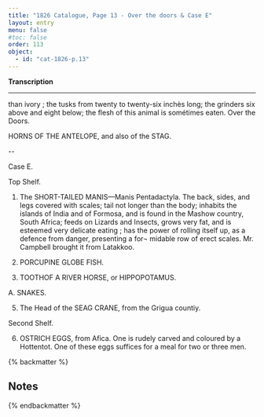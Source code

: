 ```yaml
---
title: "1826 Catalogue, Page 13 - Over the doors & Case E"
layout: entry
menu: false
#toc: false
order: 113
object:
  - id: "cat-1826-p.13"
---
```


**Transcription**

---

than ivory ; the tusks from twenty to twenty-six inchès
long; the grinders six above and eight below; the flesh
of this animal is sométimes eaten.
Over the Doors.

HORNS OF THE ANTELOPE, and also of the STAG.

--

Case E.

Top Shelf.

1. The SHORT-TAILED MANIS—Manis Pentadactyla.
The back, sides, and legs covered with scales; tail not
longer than the body; inhabits the islands of India and
of Formosa, and is found in the Mashow country, South
Africa; feeds on Lizards and Insects, grows very fat, and
is esteemed very delicate eating ; has the power of rolling
itself up, as a defence from danger, presenting a for¬
midable row of erect scales.
Mr. Campbell brought it from Latakkoo.

2. PORCUPINE GLOBE FISH.

3. TOOTHOF A RIVER HORSE, or HIPPOPOTAMUS.

A. SNAKES.

5. The Head of the SEAG CRANE, from the Grigua
countiy.

Second Shelf.

6. OSTRICH EGGS, from Afica.
One is rudely carved and coloured by a Hottentot. One of
these eggs suffices for a meal for two or three men.


{% backmatter %}

## Notes

{% endbackmatter %}


